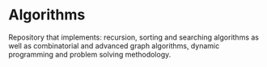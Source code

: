 # Algorithms
Repository that implements: recursion, sorting and searching algorithms as well as combinatorial and advanced graph algorithms, dynamic programming and problem solving methodology.
